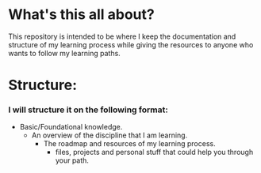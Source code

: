 # What's this all about?
This repository is intended to be where I keep the documentation and structure of my learning process while giving the resources to anyone who wants to follow my learning paths.
# Structure:
### I will structure it on the following format: 
* Basic/Foundational knowledge.
  * An overview of the discipline that I am learning.
    * The roadmap and resources of my learning process.
      * files, projects and personal stuff that could help you through your path. 
